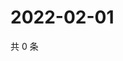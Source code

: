 # 2022-02-01

共 0 条

<!-- BEGIN WEIBO -->
<!-- 最后更新时间 Tue Feb 01 2022 22:17:37 GMT+0800 (China Standard Time) -->

<!-- END WEIBO -->
